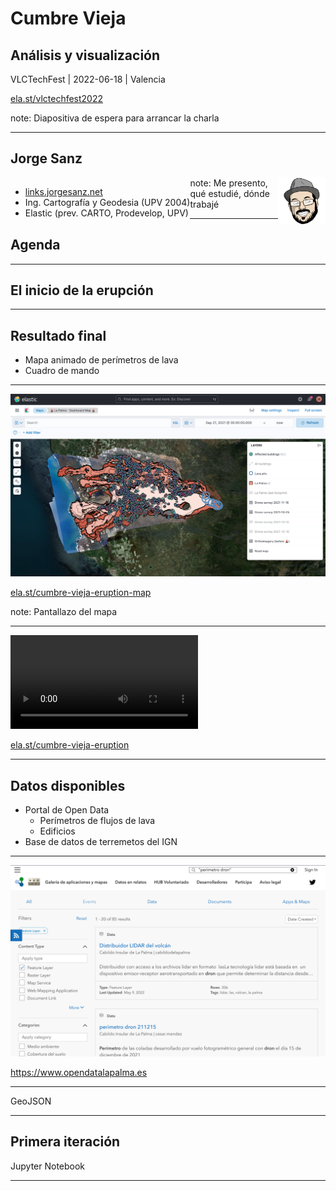 # Cumbre Vieja
## Análisis y visualización

VLCTechFest | 2022-06-18 | Valencia

[ela.st/vlctechfest2022](https://ela.st/vlctechfest2022)

note: Diapositiva de espera para arrancar la charla

---

## Jorge Sanz

<ul style="float:left;max-width:75%;">
    <li><a href="https://links.jorgesanz.net">links.jorgesanz.net</a></li>
    <li>Ing. Cartografía y Geodesia (UPV 2004)</li>
    <li>Elastic (prev. CARTO, Prodevelop, UPV)</li>
</ul>

<div style="float:right;max-width:15%;">
    <img src="./imgs/futurama.png">
</div>

note: Me presento, qué estudié, dónde trabajé

---

## Agenda

---

## El inicio de la erupción

---

## Resultado final

* Mapa animado de perímetros de lava
* Cuadro de mando

---

![](./imgs/cumbre-vieja-map.png)

[ela.st/cumbre-vieja-eruption-map](https://ela.st/cumbre-vieja-eruption-map)

note: Pantallazo del mapa

---

<video data-autoplay src="./imgs/cumbre-vieja-dashboard.webm"></video>

[ela.st/cumbre-vieja-eruption](https://ela.st/cumbre-vieja-eruption)

---

## Datos disponibles

* Portal de Open Data
  * Perímetros de flujos de lava
  * Edificios
* Base de datos de terremetos del IGN

---

![](./imgs/opendatalapalma.png)

https://www.opendatalapalma.es

---

GeoJSON

---

## Primera iteración

Jupyter Notebook

---



